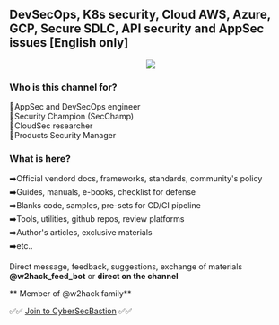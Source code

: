 ## DevSecOps, K8s security, Cloud AWS, Azure, GCP, Secure SDLC, API security and AppSec issues [English only]

<p align="center">
  <img src="https://github.com/user-attachments/assets/f6350d80-2d42-4995-a84b-28b3c6ce3d60" />
</p>

### Who is this channel for?  <br />
🤔AppSec and DevSecOps engineer   <br />
🤔Security Champion (SecChamp)  <br />
🤔CloudSec researcher  <br />
🤔Products Security Manager   <br />

### What is here?  <br />
➡️Official vendord docs, frameworks, standards, community's policy  <br />
➡️Guides, manuals, e-books, checklist for defense   <br />
➡️Blanks code, samples, pre-sets for CD/CI pipeline  <br />
➡️Tools, utilities, github repos, review platforms  <br />
➡️Author's articles, exclusive materials  <br />
➡️etc..  <br />

Direct message, feedback, suggestions, exchange of materials **@w2hack_feed_bot** or **direct on the channel**   <br />

** Member of @w2hack family**  <br />

✅✅ [Join to CyberSecBastion](https://t.me/+lM-z1s7354Y1NmEy) ✅✅
